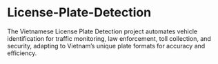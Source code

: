 # License-Plate-Detection
The Vietnamese License Plate Detection project automates vehicle identification for traffic monitoring, law enforcement, toll collection, and security, adapting to Vietnam’s unique plate formats for accuracy and efficiency.

